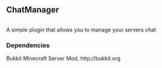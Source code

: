 <h2>ChatManager</h2>
<img src="https://api.travis-ci.org/iaidan/ChatManager.svg" alt="" />

A simple plugin that allows you to manage your servers chat

<h3>Dependencies</h3>
Bukkit Minecraft Server Mod, http://bukkit.org
